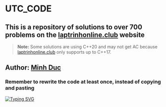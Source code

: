 # UTC_CODE

## This is a repository of solutions to over 700 problems on the [laptrinhonline.club](http://laptrinhonline.club/) website

> **Note:** Some solutions are using C++20 and may not get AC because [laptrinhonline.club](http://laptrinhonline.club/) only supports up to C++17.

## Author: [Minh Duc](http://laptrinhonline.club/user/MinhDuc_CNTT1_K64)

### Remember to rewrite the code at least once, instead of copying and pasting

[![Typing SVG](https://readme-typing-svg.demolab.com?font=Fira+Code&weight=600&size=21&duration=3500&pause=1000&color=46D4F7&multiline=true&repeat=false&random=false&width=435&lines=Happy+coding!!!%F0%9F%98%8A%F0%9F%98%8A%F0%9F%98%8A;----------------------;Quick+fox+jumps+nightly+above+wizard)](https://git.io/typing-svg)
